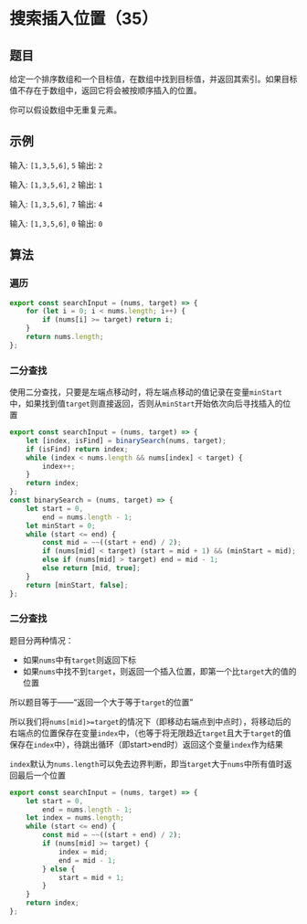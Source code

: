 # 搜索插入位置（35）

## 题目

给定一个排序数组和一个目标值，在数组中找到目标值，并返回其索引。如果目标值不存在于数组中，返回它将会被按顺序插入的位置。

你可以假设数组中无重复元素。

## 示例

输入: `[1,3,5,6]`, `5`
输出: `2`

输入: `[1,3,5,6]`, `2`
输出: `1`

输入: `[1,3,5,6]`, `7`
输出: `4`

输入: `[1,3,5,6]`, `0`
输出: `0`

## 算法

### 遍历

```js
export const searchInput = (nums, target) => {
	for (let i = 0; i < nums.length; i++) {
		if (nums[i] >= target) return i;
	}
	return nums.length;
};
```

### 二分查找

使用二分查找，只要是左端点移动时，将左端点移动的值记录在变量`minStart`中，如果找到值`target`则直接返回，否则从`minStart`开始依次向后寻找插入的位置

```js
export const searchInput = (nums, target) => {
	let [index, isFind] = binarySearch(nums, target);
	if (isFind) return index;
	while (index < nums.length && nums[index] < target) {
		index++;
	}
	return index;
};
const binarySearch = (nums, target) => {
	let start = 0,
		end = nums.length - 1;
	let minStart = 0;
	while (start <= end) {
		const mid = ~~((start + end) / 2);
		if (nums[mid] < target) (start = mid + 1) && (minStart = mid);
		else if (nums[mid] > target) end = mid - 1;
		else return [mid, true];
	}
	return [minStart, false];
};
```

### 二分查找

题目分两种情况：

- 如果`nums`中有`target`则返回下标
- 如果`nums`中找不到`target`，则返回一个插入位置，即第一个比`target`大的值的位置

所以题目等于——“返回一个大于等于`target`的位置”

所以我们将`nums[mid]>=target`的情况下（即移动右端点到中点时），将移动后的右端点的位置保存在变量`index`中，（也等于将无限趋近`target`且大于`target`的值保存在`index`中），待跳出循环（即start>end时）返回这个变量`index`作为结果

`index`默认为`nums.length`可以免去边界判断，即当`target`大于`nums`中所有值时返回最后一个位置

```js
export const searchInput = (nums, target) => {
	let start = 0,
		end = nums.length - 1;
	let index = nums.length;
	while (start <= end) {
		const mid = ~~((start + end) / 2);
		if (nums[mid] >= target) {
			index = mid;
			end = mid - 1;
		} else {
			start = mid + 1;
		}
	}
	return index;
};
```